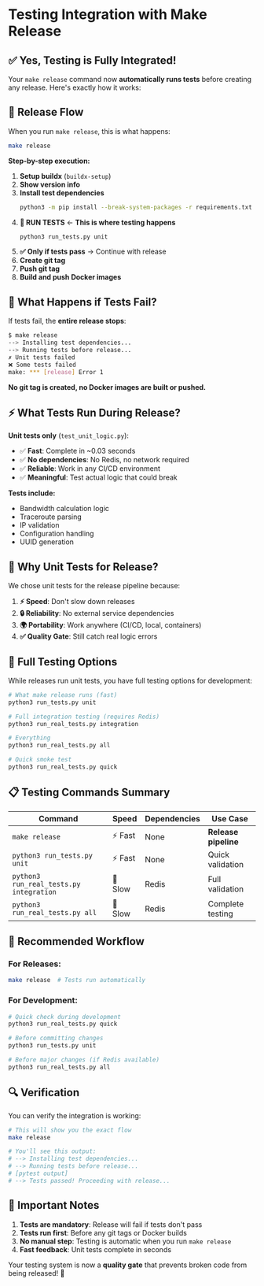 # Testing Integration with Make Release

## ✅ Yes, Testing is Fully Integrated!

Your `make release` command now **automatically runs tests** before creating any release. Here's exactly how it works:

## 🔄 Release Flow

When you run `make release`, this is what happens:

```bash
make release
```

**Step-by-step execution:**

1. **Setup buildx** (`buildx-setup`)
2. **Show version info**
3. **Install test dependencies**
   ```bash
   python3 -m pip install --break-system-packages -r requirements.txt
   ```
4. **🧪 RUN TESTS** ← **This is where testing happens**
   ```bash
   python3 run_tests.py unit
   ```
5. **✅ Only if tests pass** → Continue with release
6. **Create git tag**
7. **Push git tag**
8. **Build and push Docker images**

## 🛑 What Happens if Tests Fail?

If tests fail, the **entire release stops**:

```bash
$ make release
--> Installing test dependencies...
--> Running tests before release...
✗ Unit tests failed
❌ Some tests failed
make: *** [release] Error 1
```

**No git tag is created, no Docker images are built or pushed.**

## ⚡ What Tests Run During Release?

**Unit tests only** (`test_unit_logic.py`):
- ✅ **Fast**: Complete in ~0.03 seconds
- ✅ **No dependencies**: No Redis, no network required
- ✅ **Reliable**: Work in any CI/CD environment
- ✅ **Meaningful**: Test actual logic that could break

**Tests include:**
- Bandwidth calculation logic
- Traceroute parsing
- IP validation
- Configuration handling
- UUID generation

## 🔧 Why Unit Tests for Release?

We chose unit tests for the release pipeline because:

1. **⚡ Speed**: Don't slow down releases
2. **🔒 Reliability**: No external service dependencies
3. **🌍 Portability**: Work anywhere (CI/CD, local, containers)
4. **✅ Quality Gate**: Still catch real logic errors

## 🧪 Full Testing Options

While releases run unit tests, you have full testing options for development:

```bash
# What make release runs (fast)
python3 run_tests.py unit

# Full integration testing (requires Redis)
python3 run_real_tests.py integration

# Everything
python3 run_real_tests.py all

# Quick smoke test
python3 run_real_tests.py quick
```

## 📋 Testing Commands Summary

| Command | Speed | Dependencies | Use Case |
|---------|-------|--------------|----------|
| `make release` | ⚡ Fast | None | **Release pipeline** |
| `python3 run_tests.py unit` | ⚡ Fast | None | Quick validation |
| `python3 run_real_tests.py integration` | 🐌 Slow | Redis | Full validation |
| `python3 run_real_tests.py all` | 🐌 Slow | Redis | Complete testing |

## 🎯 Recommended Workflow

### For Releases:
```bash
make release  # Tests run automatically
```

### For Development:
```bash
# Quick check during development
python3 run_real_tests.py quick

# Before committing changes
python3 run_tests.py unit

# Before major changes (if Redis available)
python3 run_real_tests.py all
```

## 🔍 Verification

You can verify the integration is working:

```bash
# This will show you the exact flow
make release

# You'll see this output:
# --> Installing test dependencies...
# --> Running tests before release...
# [pytest output]
# --> Tests passed! Proceeding with release...
```

## 🚨 Important Notes

1. **Tests are mandatory**: Release will fail if tests don't pass
2. **Tests run first**: Before any git tags or Docker builds
3. **No manual step**: Testing is automatic when you run `make release`
4. **Fast feedback**: Unit tests complete in seconds

Your testing system is now a **quality gate** that prevents broken code from being released! 🎉